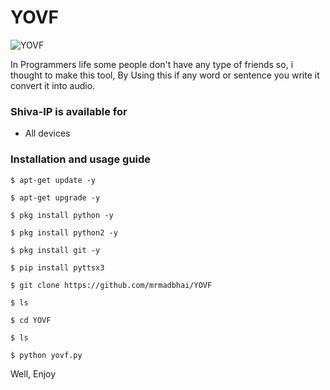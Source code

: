 # YOVF

![YOVF](https://1.bp.blogspot.com/-oDp71QJQjf0/X8hhCFuauSI/AAAAAAAAA4o/Wx39u6VW-kIuRJIAwdTuCzj0z7kmZwhQwCLcBGAsYHQ/s320/yovf.png)

In Programmers life some people don't have any type of friends so, i thought to make this tool, By Using this if any word or sentence you write it convert it into audio.

### Shiva-IP is available for

* All devices

### Installation and usage guide
```
$ apt-get update -y
```
```
$ apt-get upgrade -y
```
```
$ pkg install python -y 
```
```
$ pkg install python2 -y
```
```
$ pkg install git -y
```
```
$ pip install pyttsx3
```
```
$ git clone https://github.com/mrmadbhai/YOVF
```
```
$ ls
```
```
$ cd YOVF
```
```
$ ls
```
```
$ python yovf.py
```

Well, Enjoy

